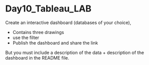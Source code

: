 # Day10_Tableau_LAB


Create an interactive dashboard (databases of your choice),

- Contains three drawings
- use the filter
- Publish the dashboard and share the link

But you must include a description of the data + description of the dashboard in the README file.
